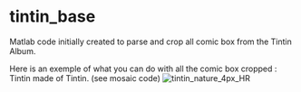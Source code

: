 # tintin_base
Matlab code initially created to parse and crop all comic box from the Tintin Album.

Here is an exemple of what you can do with all the comic box cropped : Tintin made of Tintin. (see mosaic code)
![tintin_nature_4px_HR](https://user-images.githubusercontent.com/53513604/74061863-e31e3400-49e4-11ea-99d2-1f0a5c5e606b.jpg)
